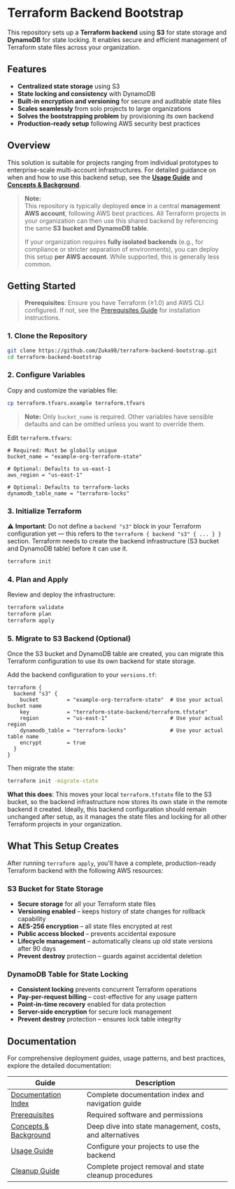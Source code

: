 # Terraform Backend Bootstrap

This repository sets up a **Terraform backend** using **S3** for state storage and **DynamoDB** for state locking. It enables secure and efficient management of Terraform state files across your organization.

## Features

- **Centralized state storage** using S3
- **State locking and consistency** with DynamoDB
- **Built-in encryption and versioning** for secure and auditable state files
- **Scales seamlessly** from solo projects to large organizations
- **Solves the bootstrapping problem** by provisioning its own backend
- **Production-ready setup** following AWS security best practices


## Overview

This solution is suitable for projects ranging from individual prototypes to enterprise-scale multi-account infrastructures. For detailed guidance on when and how to use this backend setup, see the **[Usage Guide](docs/usage.md)** and **[Concepts & Background](docs/concepts.md)**.

> **Note:**  
> This repository is typically deployed **once** in a central **management AWS account**, following AWS best practices. All Terraform projects in your organization can then use this shared backend by referencing the same **S3 bucket and DynamoDB table**.
>
> If your organization requires **fully isolated backends** (e.g., for compliance or stricter separation of environments), you can deploy this setup **per AWS account**. While supported, this is generally less common.


## Getting Started

> **Prerequisites**: Ensure you have Terraform (≥1.0) and AWS CLI configured. If not, see the [Prerequisites Guide](docs/prerequisites.md) for installation instructions.

### 1. Clone the Repository

```bash
git clone https://github.com/Zuka98/terraform-backend-bootstrap.git
cd terraform-backend-bootstrap
```

### 2. Configure Variables

Copy and customize the variables file:

```bash
cp terraform.tfvars.example terraform.tfvars
```

> **Note:** Only `bucket_name` is required. Other variables have sensible defaults and can be omitted unless you want to override them.

Edit `terraform.tfvars`:

```hcl
# Required: Must be globally unique
bucket_name = "example-org-terraform-state"

# Optional: Defaults to us-east-1
aws_region = "us-east-1"

# Optional: Defaults to terraform-locks
dynamodb_table_name = "terraform-locks"
```

### 3. Initialize Terraform

⚠️ **Important**: Do not define a `backend "s3"` block in your Terraform configuration yet — this refers to the `terraform { backend "s3" { ... } }` section. Terraform needs to create the backend infrastructure (S3 bucket and DynamoDB table) before it can use it.

```bash
terraform init
```

### 4. Plan and Apply

Review and deploy the infrastructure:

```bash
terraform validate
terraform plan
terraform apply
```

### 5. Migrate to S3 Backend (Optional)

Once the S3 bucket and DynamoDB table are created, you can migrate this Terraform configuration to use its own backend for state storage.

Add the backend configuration to your `versions.tf`:

```hcl
terraform {
  backend "s3" {
    bucket         = "example-org-terraform-state"  # Use your actual bucket name
    key            = "terraform-state-backend/terraform.tfstate"
    region         = "us-east-1"                    # Use your actual region
    dynamodb_table = "terraform-locks"              # Use your actual table name
    encrypt        = true
  }
}
```

Then migrate the state:

```bash
terraform init -migrate-state
```

**What this does**: This moves your local `terraform.tfstate` file to the S3 bucket, so the backend infrastructure now stores its own state in the remote backend it created. Ideally, this backend configuration should remain unchanged after setup, as it manages the state files and locking for all other Terraform projects in your organization.

## What This Setup Creates

After running `terraform apply`, you'll have a complete, production-ready Terraform backend with the following AWS resources:

### S3 Bucket for State Storage
- **Secure storage** for all your Terraform state files
- **Versioning enabled** – keeps history of state changes for rollback capability
- **AES-256 encryption** – all state files encrypted at rest
- **Public access blocked** – prevents accidental exposure
- **Lifecycle management** – automatically cleans up old state versions after 90 days
- **Prevent destroy** protection – guards against accidental deletion

### DynamoDB Table for State Locking
- **Consistent locking** prevents concurrent Terraform operations
- **Pay-per-request billing** – cost-effective for any usage pattern
- **Point-in-time recovery** enabled for data protection
- **Server-side encryption** for secure lock management
- **Prevent destroy** protection – ensures lock table integrity


## Documentation

For comprehensive deployment guides, usage patterns, and best practices, explore the detailed documentation:

| Guide | Description |
|-------|-------------|
| [Documentation Index](docs/README.md) | Complete documentation index and navigation guide |
| [Prerequisites](docs/prerequisites.md) | Required software and permissions |
| [Concepts & Background](docs/concepts.md) | Deep dive into state management, costs, and alternatives |
| [Usage Guide](docs/usage.md) | Configure your projects to use the backend |
| [Cleanup Guide](docs/cleanup.md) | Complete project removal and state cleanup procedures |